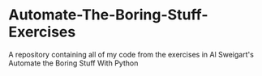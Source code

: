 # Automate-The-Boring-Stuff-Exercises
A repository containing all of my code from the exercises in Al Sweigart's Automate the Boring Stuff With Python
